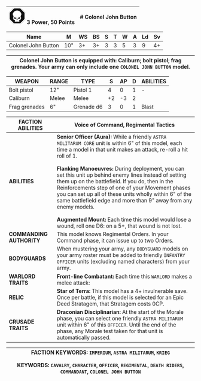 | ![HQ](hq.png "HQ") 3 Power, 50 Points | # Colonel John Button |
|----------------------------------|---------------------|

| Name                | M   | WS | BS | S | T | W | A | Ld | Sv |
|---------------------|-----|----|----|---|---|---|---|----|----|
| Colonel John Button | 10" | 3+ | 3+ | 3 | 3 | 5 | 3 | 9  | 4+ |

| Colonel John Button is equipped with: Caliburn; bolt pistol; frag grenades. Your army can only include one `COLONEL JOHN BUTTON` model. |
|-----------------------------------------------------------------------------------------------------------------------------------------|

| WEAPON        | RANGE | TYPE       | S  | AP | D | ABILITIES |
|---------------|-------|------------|----|----|---|-----------|
| Bolt pistol   | 12"   | Pistol 1   | 4  | 0  | 1 | -         |
| Caliburn      | Melee | Melee      | +2 | -3 | 2 |           |
| Frag grenades | 6"    | Grenade d6 | 3  | 0  | 1 | Blast     |

| **FACTION ABILITIES**    | **Voice of Command**, **Regimental Tactics** |
|--------------------------|----------------------------------------------|
| **ABILITIES**            | **Senior Officer (Aura):** While a friendly `ASTRA MILITARUM CORE` unit is within 6" of this model, each time a model in that unit makes an attack, re-roll a hit roll of 1.<br /><br />**Flanking Manoeuvres:** During deployment, you can set this unit up behind enemy lines instead of setting them up on the battlefield. If you do, then in the Reinforcements step of one of your Movement phases you can set up all of these units wholly within 6" of the same battlefield edge and more than 9" away from any enemy models.<br /><br />**Augmented Mount:** Each time this model would lose a wound, roll one D6: on a 5+, that wound is not lost. |
| **COMMANDING AUTHORITY** | This model knows Regimental Orders. In your Command phase, it can issue up to two Orders.                                                                            |
| **BODYGUARDS**           | When mustering your army, any `BODYGUARD` models on your army roster must be added to friendly `INFANTRY OFFICER` units (excluding named characters) from your army. |
| **WARLORD TRAITS**       | **Front-line Combatant:** Each time this `WARLORD` makes a melee attack:                                                                                             |
| **RELIC**                | **Star of Terra:** This model has a 4+ invulnerable save. Once per battle, if this model is selected for an Epic Deed Stratagem, that Stratagem costs 0CP.           |
| **CRUSADE TRAITS**       | **Draconian Disciplinarian:** At the start of the Morale phase, you can select one friendly `ASTRA MILITARUM` unit within 6" of this `OFFICER`. Until the end of the phase, any Morale test taken for that unit is automatically passed. |

|FACTION KEYWORDS: `IMPERIUM`, `ASTRA MILITARUM`, `KRIEG`<br /><br />KEYWORDS: `CAVALRY`, `CHARACTER`, `OFFICER`, `REGIMENTAL`, `DEATH RIDERS`, `COMMANDANT`, `COLONEL JOHN BUTTON` |
|----------------------------------------------------------------------------------------------------------------------------------------------------------------------------|
